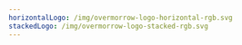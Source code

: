 ```yaml
---
horizontalLogo: /img/overmorrow-logo-horizontal-rgb.svg
stackedLogo: /img/overmorrow-logo-stacked-rgb.svg
---
```


